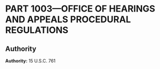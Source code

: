# PART 1003—OFFICE OF HEARINGS AND APPEALS PROCEDURAL REGULATIONS

## Authority

**Authority:** 15 U.S.C. 761 

